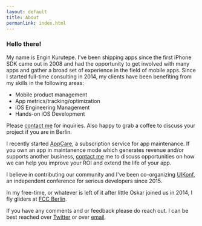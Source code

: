```yaml
---
layout: default
title: About
permanlink: index.html
---
```


### Hello there!

My name is Engin Kurutepe. I've been shipping apps since the first iPhone SDK came out in 2008 and had the opportunity to get involved with many apps and gather a broad set of experience in the field of mobile apps. Since I started full-time consulting in 2014, my clients have been benefiting from my skills in the following areas: 

- Mobile product management
- App metrics/tracking/optimization
- iOS Engineering Management
- Hands-on iOS Development

Please [contact me](mailto:engin@kurutepe.com) for inquiries. Also happy to grab a coffee to discuss your project if you are in Berlin.

I recently started [AppCare](https://appcare.io), a subscription service for app maintenance. If you own an app in maintanence mode which generates revenue and/or supports another business, [contact me](mailto:engin@kurutepe.com) me to discuss opportunities on how we can help you improve your ROI and extend the life of your app.

I believe in contributing our community and I've been co-organizing [UIKonf](http://www.uikonf.com), an independent conference for serious developers since 2015.

In my free-time, or whatever is left of it after little Oskar joined us in 2014, I fly gliders at [FCC Berlin](http://www.fccberlin.de).

If you have any comments and or feedback please do reach out. I can be best reached over [Twitter](https://twitter.com/ekurutepe) or over [email](mailto:engin@kurutepe.com).